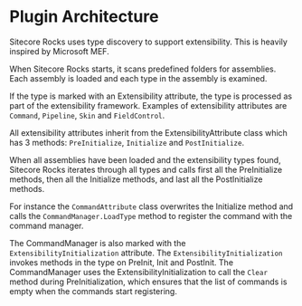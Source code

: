 # Plugin Architecture

Sitecore Rocks uses type discovery to support extensibility. This is heavily inspired by Microsoft MEF.

When Sitecore Rocks starts, it scans predefined folders for assemblies. Each assembly is loaded and each type in the assembly is examined.

If the type is marked with an Extensibility attribute, the type is processed as part of the extensibility framework. Examples of extensibility attributes are ```Command```, ```Pipeline```, ```Skin``` and ```FieldControl```.

All extensibility attributes inherit from the ExtensibilityAttribute class which has 3 methods: ```PreInitialize```, ```Initialize``` and ```PostInitialize```. 

When all assemblies have been loaded and the extensibility types found, Sitecore Rocks iterates through all types and calls first all the PreInitialize methods, then all the Initialize methods, and last all the PostInitialize methods.

For instance the ```CommandAttribute``` class overwrites the Initialize method and calls the ```CommandManager.LoadType``` method to register the command with the command manager.

The CommandManager is also marked with the ```ExtensibilityInitialization``` attribute. The ```ExtensibilityInitialization``` invokes  methods in the type on PreInit, Init and PostInit.  The CommandManager uses the ExtensibilityInitialization to call the ```Clear``` method during PreInitialization, which ensures that the list of commands is empty when the commands start registering.
